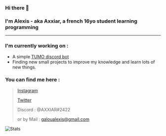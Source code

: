 ### Hi there 👋
### I'm Alexis - aka **Axxiar**, a french 16yo student learning programming
<hr>

### I'm currently working on :
- A simple [TUMO discord bot]('https://github.com/Hypermario/TUMO-bot')
- Finding new small projects to improve my knowledge and learn lots of new things.

### You can find me here :
> [Instagram](https://www.instagram.com/axxi4r/)
> 
> [Twitter](https://twitter.com/Axxi4R)
> 
> Discord : @AXXIAR#2422
> 
> or by Mail : galoualexis@gmail.com

![Stats](https://github-readme-stats.vercel.app/api?username=axxiar)
